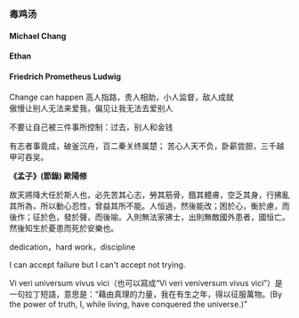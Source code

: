 ### 毒鸡汤

#### Michael Chang
#### Ethan
#### Friedrich Prometheus Ludwig

Change can happen
高人指路，贵人相助，小人监督，敌人成就                                     
傲慢让别人无法来爱我，偏见让我无法去爱别人

不要让自己被三件事所控制：过去，别人和金钱

有志者事竟成，破釜沉舟，百二秦关终属楚；
苦心人天不负，卧薪尝胆，三千越甲可吞吴。

**《孟子》(節錄) 歐陽修**

故天將降大任於斯人也，必先苦其心志，勞其筋骨，餓其體膚，空乏其身，行拂亂其所為，所以動心忍性，曾益其所不能。人恒過，然後能改；困於心，衡於慮，而後作；征於色，發於聲，而後喻。入則無法家拂士，出則無敵國外患者，國恒亡。然後知生於憂患而死於安樂也。

dedication，hard work，discipline

I can accept failure but I can't accept not trying.

Vi veri universum vivus vici（也可以寫成“Vi veri veniversum vivus vici”）是一句拉丁短語，意思是：“藉由真理的力量，我在有生之年，得以征服萬物。(By the power of truth, I, while living, have conquered the universe.)”
<!--
**isparkyou-github/isparkyou-github** is a ✨ _special_ ✨ repository because its `README.md` (this file) appears on your GitHub profile.

Here are some ideas to get you started:

- 🔭 I’m currently working on ...
- 🌱 I’m currently learning ...
- 👯 I’m looking to collaborate on ...
- 🤔 I’m looking for help with ...
- 💬 Ask me about ...
- 📫 How to reach me: ...
- 😄 Pronouns: ...
- ⚡ Fun fact: ...
-->
